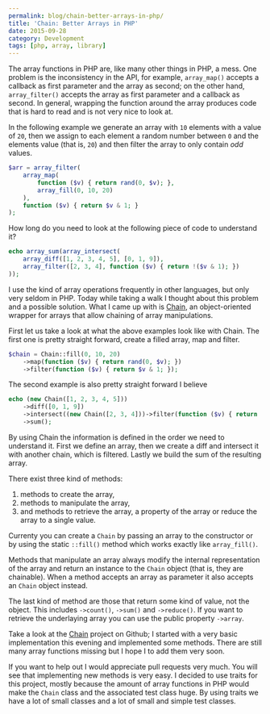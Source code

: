 ```yaml
---
permalink: blog/chain-better-arrays-in-php/
title: 'Chain: Better Arrays in PHP'
date: 2015-09-28
category: Development
tags: [php, array, library]
---
```


The array functions in PHP are, like many other things in PHP, a mess. One problem is the inconsistency in the API,
for example, `array_map()` accepts a callback as first parameter and the array as second; on the other hand,
`array_filter()` accepts the array as first parameter and a callback as second. In general, wrapping the function
around the array produces code that is hard to read and is not very nice to look at.

In the following example we generate an array with `10` elements with a value of `20`, then we assign to each
element a random number between `0` and the elements value (that is, `20`) and then filter the array to only contain
_odd_ values.

```php
$arr = array_filter(
    array_map(
        function ($v) { return rand(0, $v); },
        array_fill(0, 10, 20)
    ),
    function ($v) { return $v & 1; }
);
```

How long do you need to look at the following piece of code to understand it?

```php
echo array_sum(array_intersect(
    array_diff([1, 2, 3, 4, 5], [0, 1, 9]),
    array_filter([2, 3, 4], function ($v) { return !($v & 1); })
));
```

I use the kind of array operations frequently in other languages, but only very seldom in PHP. Today while taking
a walk I thought about this problem and a possible solution. What I came up with is
[Chain](https://github.com/cocur/chain), an object-oriented wrapper for arrays that allow chaining of array
manipulations.

First let us take a look at what the above examples look like with Chain. The first one is pretty straight forward,
create a filled array, map and filter.

```php
$chain = Chain::fill(0, 10, 20)
    ->map(function ($v) { return rand(0, $v); })
    ->filter(function ($v) { return $v & 1; });
```

The second example is also pretty straight forward I believe

```php
echo (new Chain([1, 2, 3, 4, 5]))
    ->diff([0, 1, 9])
    ->intersect((new Chain([2, 3, 4]))->filter(function ($v) { return !($v & 1); }))
    ->sum();
```

By using Chain the information is defined in the order we need to understand it. First we define an array, then we
create a diff and intersect it with another chain, which is filtered. Lastly we build the sum of the resulting array.

There exist three kind of methods:

1. methods to create the array,
2. methods to manipulate the array,
3. and methods to retrieve the array, a property of the array or reduce the array to a single value.

Currenty you can create a `Chain` by passing an array to the constructor or by using the static `::fill()` method which
works exactly like `array_fill()`.

Methods that manipulate an array always modify the internal representation of the array and return an instance
to the `Chain` object (that is, they are chainable). When a method accepts an array as parameter it also accepts an
`Chain` object instead.

The last kind of method are those that return some kind of value, not the object. This includes `->count()`, `->sum()`
and `->reduce()`. If you want to retrieve the underlaying array you can use the public property `->array`.

Take a look at the [Chain](https://github.com/cocur/chain) project on Github; I started with a very basic implementation
this evening and implemented some methods. There are still many array functions missing but I hope I to add them very
soon.

If you want to help out I would appreciate pull requests very much. You will see that implementing new methods is
very easy. I decided to use traits for this project, mostly because the amount of array functions in PHP would make
the `Chain` class and the associated test class huge. By using traits we have a lot of small classes and a lot of
small and simple test classes.

